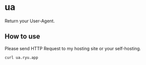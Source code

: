 # ua

Return your User-Agent.

## How to use

Please send HTTP Request to my hosting site or your self-hosting.

```sh
curl ua.ryu.app
```
